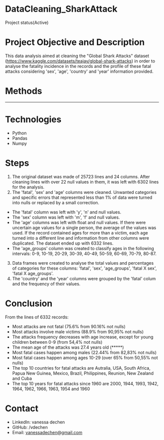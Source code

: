 # DataCleaning_SharkAttack
  Project status(Active)
  
# Project Objective and Description
  This data analysis aimed at cleaning the "Global Shark Attacks" dataset (https://www.kaggle.com/datasets/teajay/global-shark-attacks) in order to analyse the fatality incidence in the records and the profile of these fatal attacks considering 'sex', 'age', 'country' and 'year' information provided. 
  
# Methods
 *****

# Technologies 
  - Python
  - Pandas
  - Numpy

# Steps
  1. The original dataset was made of 25723 lines and 24 columns. After cleaning lines with over 22 null values in them, it was left with 6302 lines for the analysis.
  2. The 'fatal', 'sex' and 'age' columns were cleaned. Unwanted categories and specific errors that represented less than 1% of data were turned into nulls or replaced by a small correction.
  - The 'fatal' column was left with 'y', 'n' and null values.  
  - The 'sex' column was left with 'm', 'f' and null values. 
  - The 'age' columns was left with float and null values. If there were uncertain age values for a single person, the average of the values was used. If the record contained ages for more than a victim, each age turned into a different line and information from other columns were duplicated. The dataset ended up with 6332 lines.
  - The 'age_groups' column was created to classify ages in the following intervals: 0-9, 10-19, 20-29, 30-39, 40-49, 50-59, 60-69, 70-79, 80-87.
  3. Data frames were created to analyse the total values and percentages of categories for these columns: 'fatal', 'sex', 'age_groups', 'fatal X sex', 'fatal X age_groups'.
  4. The 'country' and the 'year' columns were grouped by the 'fatal' colum and the frequency of their values.   

# Conclusion
  From the lines of 6332 records: 
   - Most attacks are not fatal (75.6% from 90.16% not nulls)
   - Most attacks involve male victims (88.9% from 90,95% not nulls)
   - The attacks frequency decreases with age increase, except for young children between 0-9 (from 54,4% not nulls)
   - The mean age of the attacks was 27.4 years old (*****)
   - Most fatal cases happen among males (22.44% from 82,83% not nulls)
   - Most fatal cases happen among ages 10-29 (over 65% from 50,55% not nulls)
   - The top 10 countries for fatal attacks are Autralia, USA, South Africa, Papua New Guinea, Mexico, Brazil, Philippines, Reunion, New Zealand and Cuba
   - The top 10 years for fatal attacks since 1960 are 2000, 1944, 1993, 1942, 1964, 1962, 1966, 1963, 1954 and 1960
   
# Contact
  - LinkedIn: vanessa dechen
  - GitHub: /vdechen
  - Email: vanessadechen@gmail.com
